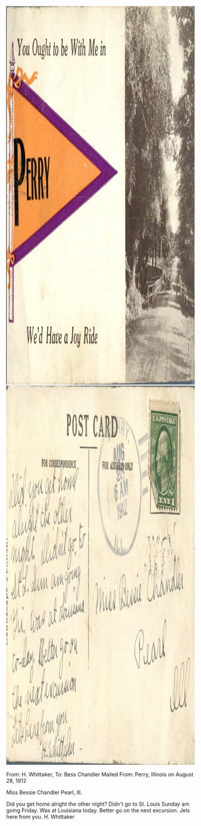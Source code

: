 <html><body><img class="alignnone size-full wp-image-1250" src="/wp-content/uploads/2014/06/postcard-2014-20140605_14585577_0544.jpg" alt="postcard-2014-20140605_14585577_0544" width="1499" height="1010"> <img class="alignnone size-full wp-image-1251" src="/wp-content/uploads/2014/06/postcard-2014-20140605_14590494_0545.jpg" alt="postcard-2014-20140605_14590494_0545" width="1521" height="1012">

From: H. Whittaker, To: Bess Chandler
Mailed From: Perry, Illinois on August 28, 1912

Miss Bessie Chandler
Pearl, Ill.

Did you get home alright the other night? Didn't go to St. Louis Sunday am going Friday. Was at Louisiana today. Better go on the next excursion. Jels here from you.
H. Whittaker</body></html>